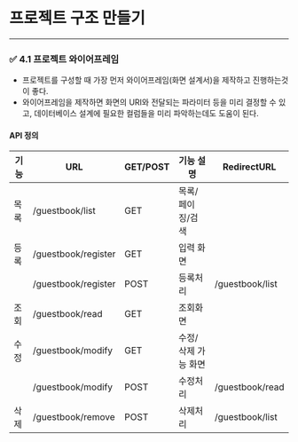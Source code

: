 # 프로젝트 구조 만들기

---

### ✅ 4.1 프로젝트 와이어프레임
+ 프로젝트를 구성할 때 가장 먼저 와이어프레임(화면 설계서)을 제작하고 진행하는것이 좋다.
+ 와이어프레임을 제작하면 화면의 URI와 전달되는 파라미터 등을 미리 결정할 수 있고, 데이터베이스 설계에 필요한 컬럼들을 미리
파악하는데도 도움이 된다.

#### API 정의
| 기능      | URL                 | GET/POST | 기능 설명      | RedirectURL   |
|---------|---------------------|----------|------------|---------------|
| 목록      | /guestbook/list     | GET      | 목록/페이징/검색  |               |
| 등록      | /guestbook/register | GET      | 입력 화면      | |
|         | /guestbook/register | POST     | 등록처리       | /guestbook/list|
| 조회      | /guestbook/read | GET | 조회화면 | |
|수정 | /guestbook/modify | GET | 수정/삭제 가능 화면 |  |
| | /guestbook/modify | POST | 수정처리 | /guestbook/read|
|삭제 | /guestbook/remove | POST | 삭제처리 | /guestbook/list|

